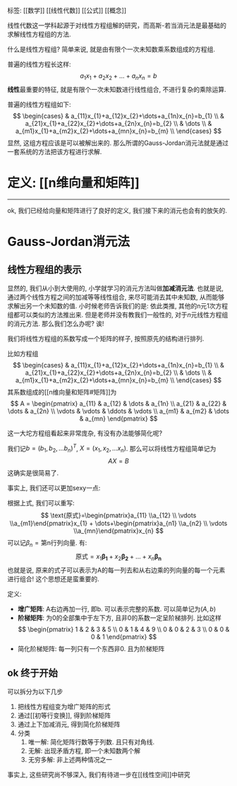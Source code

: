 标签: [[数学]] [[线性代数]] [[公式]] [[概念]]

线性代数这一学科起源于对线性方程组解的研究，而高斯-若当消元法是最基础的求解线性方程组的方法. 

什么是线性方程组? 简单来说, 就是由有限个一次未知数乘系数组成的方程组. 

普遍的线性方程长这样: 
$$
a_{1}x_{1} + a_{2}x_{2} + \dots +a_{n}x_{n} = b
$$
**线性**最重要的特征, 就是有限个一次未知数进行线性组合, 不进行复杂的乘除运算. 

普遍的线性方程组如下: 
$$
\begin{cases}
 & a_{11}x_{1}+a_{12}x_{2}+\dots+a_{1n}x_{n}=b_{1} \\
 & a_{21}x_{1}+a_{22}x_{2}+\dots+a_{2n}x_{n}=b_{2} \\
 & \dots \\
 & a_{m1}x_{1}+a_{m2}x_{2}+\dots+a_{mn}x_{n}=b_{m} \\
\end{cases}
$$
显然, 这组方程应该是可以被解出来的. 那么所谓的Gauss-Jordan消元法就是通过一套系统的方法把该方程进行求解. 

# 定义: [[n维向量和矩阵]]

---

ok, 我们已经给向量和矩阵进行了良好的定义, 我们接下来的消元也会有的放矢的. 

# Gauss-Jordan消元法

## 线性方程组的表示

显然的, 我们从小到大使用的, 小学就学习的消元方法叫做**加减消元法**. 也就是说, 通过两个线性方程之间的加减等等线性组合, 来尽可能消去其中未知数, 从而能够求解出另一个未知数的值. 小时候老师告诉我们的是: 依此类推, 其他的n元1次方程组都可以类似的方法推出来. 但是老师并没有教我们一般性的, 对于$n$元线性方程组的消元方法. 那么我们怎么办呢? 诶! 

我们将线性方程组的系数写成一个矩阵的样子, 按照原先的结构进行排列. 

比如方程组
$$
\begin{cases}
 & a_{11}x_{1}+a_{12}x_{2}+\dots+a_{1n}x_{n}=b_{1} \\
 & a_{21}x_{1}+a_{22}x_{2}+\dots+a_{2n}x_{n}=b_{2} \\
 & \dots \\
 & a_{m1}x_{1}+a_{m2}x_{2}+\dots+a_{mn}x_{n}=b_{m} \\
\end{cases}
$$
其系数组成的[[n维向量和矩阵#矩阵]]为
$$
A = 
\begin{pmatrix}
a_{11} & a_{12} & \dots & a_{1n} \\
a_{21} & a_{22} & \dots & a_{2n} \\
\vdots & \vdots & \ddots & \vdots \\
a_{m1} & a_{m2} & \dots & a_{mn}
\end{pmatrix}
$$

这一大坨方程组看起来非常庞杂, 有没有办法能够简化呢? 

我们记$b = (b_{1},b_{2},\dots b_{n})^{T}$, $X = (x_{1},x_{2},\dots x_{n})$. 那么可以将线性方程组简单记为
$$
AX=B
$$
这确实是很简易了. 

事实上, 我们还可以更加sexy一点: 

根据上式, 我们可以重写: 
$$
\text{原式}=\begin{pmatrix}a_{11} \\a_{12} \\ \vdots \\a_{m1}\end{pmatrix}x_{1} + \dots+\begin{pmatrix}a_{n1} \\a_{n2} \\ \vdots \\a_{mn}\end{pmatrix}x_{n}
$$
可以记$\beta_{n} = \text{第n行列向量}$. 有: 
$$
\text{原式} = x_{1}\mathbf{\beta_{1}} + x_{2}\mathbf{\beta_{2}} + \dots + x_{n}\mathbf{\beta_{n}}
$$
也就是说, 原来的式子可以表示为A的每一列去和从右边乘的列向量的每一个元素进行组合! 这个思想还是蛮重要的. 

定义: 
+ **增广矩阵**: A右边再加一行, 即b. 可以表示完整的系数. 可以简单记为$(A,b)$
+ **阶梯矩阵**: 为0的全部集中于左下方, 且非0的系数一定呈阶梯排列. 比如这样
$$
\begin{pmatrix}
1 & 2 & 3 & 5 \\
0 & 1 & 4 & 9  \\
0 & 0 & 2 & 3 \\
0 & 0 & 0 & 1
\end{pmatrix}
$$
+ 简化阶梯矩阵: 每一列只有一个东西非0. 且为阶梯矩阵

## ok 终于开始

可以拆分为以下几步
1. 把线性方程组变为增广矩阵的形式
2. 通过[[初等行变换]], 得到阶梯矩阵
3. 通过上下加减消元, 得到简化阶梯矩阵
4. 分类
	1. 唯一解: 简化矩阵行数等于列数. 且只有对角线. 
	2. 无解: 出现矛盾方程, 即一个未知数两个解
	3. 无穷多解: 非上述两种情况之一

事实上, 这些研究尚不够深入, 我们有待进一步在[[线性空间]]中研究